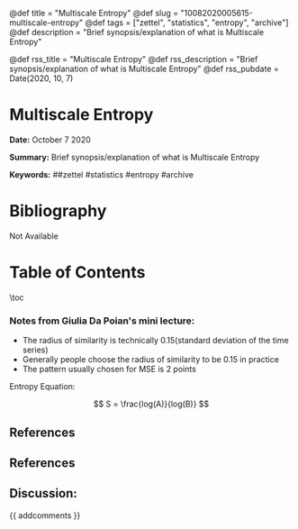 @def title = "Multiscale Entropy"
@def slug = "10082020005615-multiscale-entropy"
@def tags = ["zettel", "statistics", "entropy", "archive"]
@def description = "Brief synopsis/explanation of what is Multiscale Entropy"

@def rss_title = "Multiscale Entropy"
@def rss_description = "Brief synopsis/explanation of what is Multiscale Entropy"
@def rss_pubdate = Date(2020, 10, 7)


Multiscale Entropy
=========

**Date:** October 7 2020

**Summary:** Brief synopsis/explanation of what is Multiscale Entropy

**Keywords:** ##zettel #statistics #entropy  #archive

Bibliography
==========

Not Available

Table of Contents
=========

\toc

### Notes from Giulia Da Poian's mini lecture:

  * The radius of similarity is technically 0.15(standard deviation of the time series)
  * Generally people choose the radius of similarity to be 0.15 in practice
  * The pattern usually chosen for MSE is 2 points

Entropy Equation:

$$
S = \frac{log(A)}{log(B)}
$$

## References

## References
## Discussion: 

{{ addcomments }}
